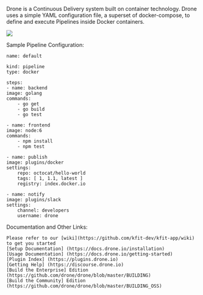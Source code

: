 [logo]: https://miro.medium.com/max/256/0*AqO_2lNemh_Fl9Gm.png"

Drone is a Continuous Delivery system built on container technology. Drone uses a simple YAML configuration file, a superset of docker-compose, to define and execute Pipelines inside Docker containers.

<img src=https://github.com/drone/brand/blob/master/screenshots/screenshot_build_success.png/>

Sample Pipeline Configuration:

    name: default

    kind: pipeline
    type: docker

    steps:
    - name: backend
    image: golang
    commands:
        - go get
        - go build
        - go test

    - name: frontend
    image: node:6
    commands:
        - npm install
        - npm test

    - name: publish
    image: plugins/docker
    settings:
        repo: octocat/hello-world
        tags: [ 1, 1.1, latest ]
        registry: index.docker.io

    - name: notify
    image: plugins/slack
    settings:
        channel: developers
        username: drone

Documentation and Other Links:
    
    Please refer to our [wiki](https://github.com/kfit-dev/kfit-app/wiki) to get you started
    [Setup Documentation] (https://docs.drone.io/installation)
    [Usage Documentation] (https://docs.drone.io/getting-started)
    [Plugin Index] (https://plugins.drone.io)
    [Getting Help] (https://discourse.drone.io)
    [Build the Enterprise] Edition (https://github.com/drone/drone/blob/master/BUILDING)
    [Build the Community] Edition (https://github.com/drone/drone/blob/master/BUILDING_OSS)
